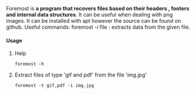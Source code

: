 
Foremost is **a program that recovers files based on their headers , footers and internal data structures**. It can be useful when dealing with png images. It can be installed with apt however the source can be found on github. Useful commands: foremost -i file : extracts data from the given file.

#### Usage 

1. Help


	```shell
	foremost -h
	```

2. Extract files of type 'gif and pdf' from the file 'img.jpg'

	```shell
	foremost -t gif,pdf -i img.jpg
	```

